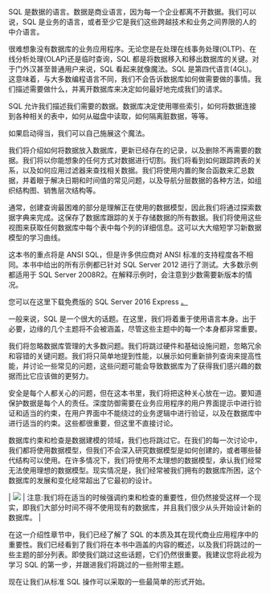 SQL 是数据的语言。数据是商业语言，因为每一个企业都离不开数据。我们可以说，SQL 是业务的语言，或者至少它是我们这些跨越技术和业务之间界限的人的中介语言。

很难想象没有数据库的业务应用程序。无论您是在处理在线事务处理(OLTP)、在线分析处理(OLAP)还是临时查询，SQL 都是将数据移入和移出数据库的关键。对于门外汉甚至普通用户来说，SQL 看起来就像魔法。SQL 是第四代语言(4GL)。这意味着，与大多数编程语言不同，我们不会告诉数据库如何做需要做的事情。我们描述需要做什么，并离开数据库来决定如何最好地完成我们的请求。

SQL 允许我们描述我们需要的数据。数据库决定使用哪些索引，如何将数据连接到各种相关的表中，如何从磁盘中读取，如何隔离脏数据，等等。

如果启动得当，我们可以自己施展这个魔法。

我们将介绍如何将数据放入数据库，更新已经存在的记录，以及删除不再需要的数据。我们将以你能想象的任何方式对数据进行切割。我们将看到如何跟踪跨表的关系，以及如何应用过滤器来查找相关数据。我们将使用内置的聚合函数来汇总数据，并着眼于解决日期和时间值的常见问题，以及导航分层数据的各种方法，如组织结构图、销售层次结构等。

通常，创建查询最困难的部分是理解正在使用的数据模型，因此我们将通过探索数据字典来完成。这保存了数据库跟踪的关于存储数据的所有数据。我们将使用这些视图来获取任何数据库中每个表中每个列的详细信息。这可以大大缩短学习新数据模型的学习曲线。

这本书的重点将是 ANSI SQL，但是许多供应商对 ANSI 标准的支持程度各不相同。本书中给出的所有示例都已针对 SQL Server 2012 进行了测试。大多数示例都适用于 SQL Server 2008R2。在解释示例时，会注意到少数需要新版本的情况。

您可以在这里下载免费版的 SQL Server 2016 Express [。](https://www.microsoft.com/en-us/download/details.aspx?id=52679)

一般来说，SQL 是一个很大的话题。在这里，我们将着重于使用语言本身。出于必要，边缘的几个主题将不会被涵盖，尽管这些主题中的每一个本身都非常重要。

我们将忽略数据库管理的大多数问题。我们将跳过硬件和基础设施问题，忽略冗余和容错的关键问题。我们将只简单地提到性能，以展示如何重新排列查询来提高性能，并讨论一些常见的问题，这些问题可能会导致数据库为了获得我们感兴趣的数据而比它应该做的更努力。

安全是每个人都关心的问题，但在这本书里，我们将把这种关心放在一边。要知道保护数据是每个人的责任。深度防御需要在业务应用程序的用户界面提示中进行验证和适当的约束，在用户界面中不能绕过的业务逻辑中进行验证，以及在数据库中进行适当的约束。这些都很重要，但这里不直接讨论。

数据库约束和检查是数据建模的领域，我们也将跳过它。在我们的每一次讨论中，我们都将使用数据模型，但我们不会深入研究数据模型是如何创建的，或者哪些替代结构可以使用。在许多情况下，我们将使用不太理想的数据模型，承认我们经常无法使用理想的数据模型。现实情况是，我们经常被我们拥有的数据库所困，这个数据库的发展和变化经常超出了它最初的设计。

| ![](../images/00003.gif) | 注意:我们将在适当的时候强调约束和检查的重要性，但仍然接受这样一个现实，即我们大部分时间不得不使用现有的数据库，并且我们很少从头开始设计新的数据库。 |

在这一介绍性章节中，我们已经了解了 SQL 的本质及其在现代商业应用程序中的重要性。我们已经看到了我们将在本书中涵盖的内容的概述，以及我们将跳过的一些主题的部分列表。即使我们跳过这些话题，它们仍然很重要。我建议您将此视为学习 SQL 的第一步，并跟进我们将跳过的一些附带主题。

现在让我们从标准 SQL 操作可以采取的一些最简单的形式开始。